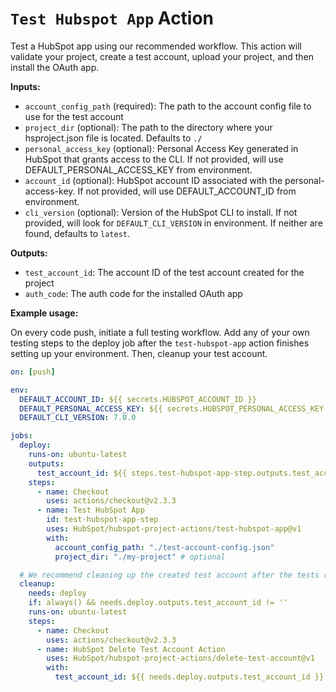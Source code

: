 # `Test Hubspot App` Action

Test a HubSpot app using our recommended workflow. This action will validate your project, create a test account, upload your project, and then install the OAuth app.

**Inputs:**

- `account_config_path` (required): The path to the account config file to use for the test account
- `project_dir` (optional): The path to the directory where your hsproject.json file is located. Defaults to `./`
- `personal_access_key` (optional): Personal Access Key generated in HubSpot that grants access to the CLI. If not provided, will use DEFAULT_PERSONAL_ACCESS_KEY from environment.
- `account_id` (optional): HubSpot account ID associated with the personal-access-key. If not provided, will use DEFAULT_ACCOUNT_ID from environment.
- `cli_version` (optional): Version of the HubSpot CLI to install. If not provided, will look for `DEFAULT_CLI_VERSION` in environment. If neither are found, defaults to `latest`.

**Outputs:**

- `test_account_id`: The account ID of the test account created for the project
- `auth_code`: The auth code for the installed OAuth app

**Example usage:**

On every code push, initiate a full testing workflow. Add any of your own testing steps to the deploy job after the `test-hubspot-app` action finishes setting up your environment. Then, cleanup your test account.

```yaml
on: [push]

env:
  DEFAULT_ACCOUNT_ID: ${{ secrets.HUBSPOT_ACCOUNT_ID }}
  DEFAULT_PERSONAL_ACCESS_KEY: ${{ secrets.HUBSPOT_PERSONAL_ACCESS_KEY }}
  DEFAULT_CLI_VERSION: 7.0.0

jobs:
  deploy:
    runs-on: ubuntu-latest
    outputs:
      test_account_id: ${{ steps.test-hubspot-app-step.outputs.test_account_id }}
    steps:
      - name: Checkout
        uses: actions/checkout@v2.3.3
      - name: Test HubSpot App
        id: test-hubspot-app-step
        uses: HubSpot/hubspot-project-actions/test-hubspot-app@v1
        with:
          account_config_path: "./test-account-config.json"
          project_dir: "./my-project" # optional

  # We recommend cleaning up the created test account after the tests run
  cleanup:
    needs: deploy
    if: always() && needs.deploy.outputs.test_account_id != ''
    runs-on: ubuntu-latest
    steps:
      - name: Checkout
        uses: actions/checkout@v2.3.3
      - name: HubSpot Delete Test Account Action
        uses: HubSpot/hubspot-project-actions/delete-test-account@v1
        with:
          test_account_id: ${{ needs.deploy.outputs.test_account_id }}
```
